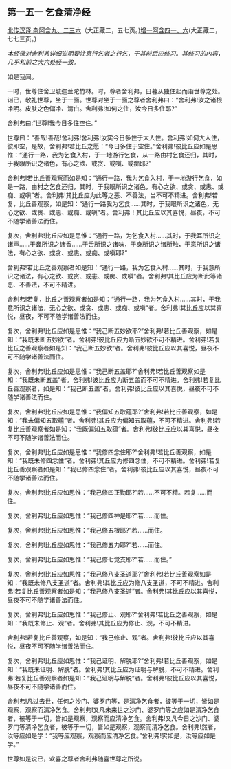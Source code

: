 ## 第一五一 乞食清净经

[北传汉译 杂阿含九、二三六](https://github.com/gwsice/buddhism/blob/master/%E6%97%A9%E6%9C%9F/%E6%9D%82%E9%98%BF%E5%90%AB%E7%BB%8F/09.md#236)（大正藏二，五七页。)[增一阿含四一、六](https://github.com/gwsice/buddhism/blob/master/%E6%97%A9%E6%9C%9F/%E5%A2%9E%E4%B8%80%E9%98%BF%E5%90%AB%E7%BB%8F/41.md#6)(大正藏二，七七三页。)

*本经佛对舍利弗详细说明要注意行乞者之行乞，于其前后应修习。其修习的内容，几乎和前之[大六处经](https://github.com/gwsice/buddhism/blob/master/%E6%97%A9%E6%9C%9F/%E5%8D%97%E4%BC%A0%E4%B8%AD%E9%83%A8/149%20%E5%A4%A7%E5%85%AD%E5%A4%84%E7%BB%8F.md)一致。*

如是我闻。

一时，世尊住舍卫城迦兰陀竹林。时，尊者舍利弗，日暮从独住起而诣世尊之处。诣已，敬礼世尊，坐于一面。世尊对坐于一面之尊者舍利弗曰：“舍利弗!汝之诸根净明。皮肤之色偏净、清白。舍利弗!如何之住，汝今日多住耶?”

舍利弗曰:“世尊!我今日多住空住。”

世尊曰：“善哉!善哉!舍利弗!舍利弗!汝实今日多住于大人住。舍利弗!如何大人住，彼即空，是故，舍利弗!若比丘之愿：“今日多住于空住。”舍利弗!彼比丘应如是思惟：“通行一路，我为乞食入村，于一地游行乞食，从一路由村乞食还归，其时，于我眼所识之诸色，有心之欲、或贪、或嗔、或痴耶?”

舍利弗!若比丘善观察而如是知：“通行一路，我为乞食入村，于一地游行乞食，如是一路，由村之乞食还归，其时，于我眼所识之诸色，有心之欲、或贪、或恚、或痴、或嗔”者。舍利弗!其比丘应为此等之恶、不善法，当不可不精进。舍利弗!若复，比丘善观察，如是知：“通行一路我为乞食……其时，于我眼所识之诸色，无心之欲、或贪、或恚、或痴、或嗔”者。舍利弗！其比丘应以其喜悦，昼夜，不可不随学诸善法而住。

复次，舍利弗!比丘应如是思惟：“通行一路，为乞食入村……其时，于我耳所识之诸声……于鼻所识之诸香……于舌所识之诸味，于身所识之诸所触，于意所识之诸法，有心之欲、或贪、或恚、或痴、或嗔耶?”

舍利弗!若比丘之善观察者如是知：“通行一路，我为乞食入村……其时，于我意所识之诸法，有心之欲、或贪、或恚、或痴、或嗔”者。舍利弗!其比丘应为断此等诸恶、不善法，不可不精进。

舍利弗!若复，比丘之善观察者如是知：“通行一路，我为乞食入村……其时，于我意所识之诸法，无心之欲、或贪、或恚、或痴、或嗔”者。舍利弗!其比丘应以其喜悦，昼夜，不可不随学诸善法而住。

复次，舍利弗!比丘应如是思惟：“我己断五妙欲耶?”舍利弗!若比丘善观察，如是知：“我既未断五妙欲”者。舍利弗!彼比丘应为断五妙欲不可不精进。舍利弗!若复比丘之善观察者如是知：“我己断五妙欲”者。舍利弗!彼比丘应以其喜悦，昼夜不可不随学诸善法而住。

复次，舍利弗!比丘应如是思惟：“我己断五盖耶?”舍利弗!若比丘善观察如是知：“我既未断五盖”者。舍利弗!彼比丘应为断五盖而不可不精进。舍利弗!若复比丘善观察者，如是知：“我己断五盖”者。舍利弗!彼比丘应以其喜悦，昼夜不可不随学诸善法而住。

复次，舍利弗!比丘应如是思惟：“我偏知五取蕴耶?”舍利弗!若比丘善观察，如是知：“我未偏知五取蕴”者。舍利弗!其丘应为偏知五取蕴，不可不精进。舍利弗!若复比丘善观察者如是知：“我既偏知五取蕴”者。舍利弗!彼比丘应以其喜悦，昼夜不可不随学诸善法而住。

复次，舍利弗!比丘应如是思惟：“我修四念住耶?”舍利弗!若比丘善观察，如是知：“我既未修四念住”者。舍利弗!其丘应为修四念住，不可不精进。舍利弗!若复比丘善观察者如是知：“我已修四念住”者。舍利弗!彼比丘应以其喜悦，昼夜不可不随学诸善法而住。

复次，舍利弗!比丘应如思惟：“我己修四正勤耶?”若……不可不精。若复……而住。

复次，舍利弗!比丘应如思惟：“我己修四神是耶?”若……而住。

复次，舍利弗!比丘应如思惟：“我己修五根耶?”若……而住。

复次，舍利弗!比丘应如思惟：“我己修五力耶?”若……而住。

复次，舍利弗!比丘应如思惟：“我己修七觉支耶?”若……而住。”

复次，舍利弗!比丘应如思惟：“我己修八支圣道耶?”舍利弗!若比丘善观察如是知：“我既未修八支圣道”者。舍利弗!其比丘应为修八支圣道，不可不精进。舍利弗!若复比丘善观察者如是知：“我己修八支圣道”者。舍利弗!其比丘应以其喜悦，昼夜不可不随学诸善法而住。

复次，舍利弗!比丘应如思惟：“我己修止、观耶?”舍利弗!若比丘之善观察，如是知：“我既未修止、观”者。舍利弗!其比丘应为修止、观，不可不精进。

舍利弗!若复比丘善观察，如是知：“我己修止、观”者。舍利弗!彼比丘应以其喜悦，昼夜不可不随学诸善法而住。

复次，舍利弗!比丘应如思惟：“我己证明、解脱耶?”舍利弗!若比丘善观察，如是知：“我既未证明、解脱”者。舍利弗!其比丘应为证明与解脱，不可不精进。舍利弗!若复比丘善观察者如是知：“我己证明与解脱”者。舍利弗!彼比丘应以其喜悦，昼夜不可不随学诸善而住。

舍利弗!凡过去世，任何之沙门、婆罗门等，是清净乞食者，彼等于一切，皆如是观察，观察而清净乞食。舍利弗!又凡未来世之沙门、婆罗门等之应如是清净乞食者，彼等于一切，皆如是观察，观察而应清净乞食。舍利弗!又凡今日之沙门、婆罗门等清净乞食者，彼等于一切，皆如是观察，观察而清净乞食。舍利弗!然者，汝等应如是学：“我等应观察，观察而应清净乞食。”舍利弗!实如是，汝等应如是学。”

世尊如是说已，欢喜之尊者舍利弗随喜世尊之所说。
